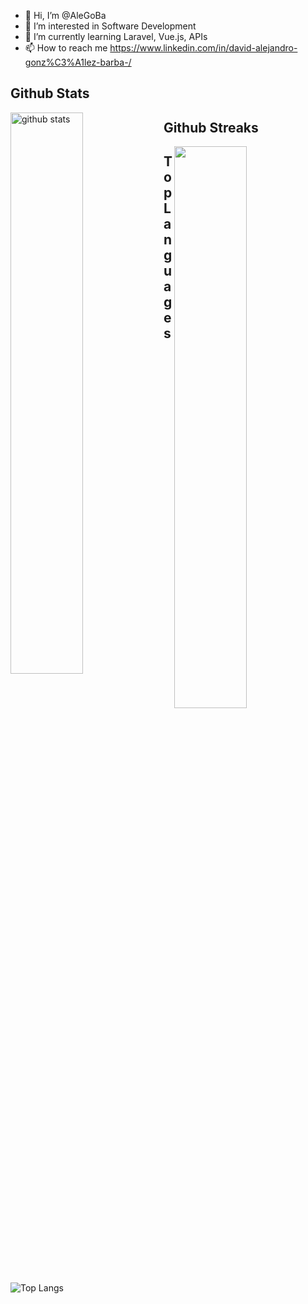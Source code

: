 - 👋 Hi, I’m @AleGoBa
- 👀 I’m interested in Software Development
- 🌱 I’m currently learning Laravel, Vue.js, APIs
- 📫 How to reach me https://www.linkedin.com/in/david-alejandro-gonz%C3%A1lez-barba-/


  
<h2>Github Stats </h2>
<img src="https://github-readme-stats.vercel.app/api?username=AleGoBa&show_icons=true&theme=gotham" alt="github stats" align="left" width="48%"/>
<h2>Github Streaks</h2>
<img  src="https://github-readme-streak-stats.herokuapp.com/?user=AleGoBa&theme=dark" align="right" width="48%" >

<h2 > Top Languages</h2>

![Top Langs](https://github-readme-stats.vercel.app/api/top-langs/?username=AleGoBa&layout=compact)

